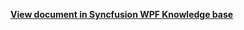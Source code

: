 **[View document in Syncfusion WPF Knowledge base](https://www.syncfusion.com/kb/12125/how-to-customize-the-leading-and-trailing-days-visibility-in-wpf-schedule-scheduler)**
